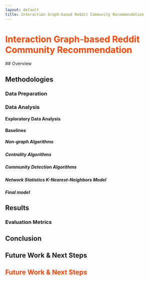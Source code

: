 ```yaml
---
layout: default
title: Interaction Graph-based Reddit Community Recommendation
---
```

<style>
.heading1 {
    color: red;
    font-weight:700;
    font-size: 35px;
}
</style>

<h1 style="color:#ff4500">
    Interaction Graph-based Reddit Community Recommendation
</h1>
## Overview

## Methodologies
### Data Preparation

### Data Analysis

#### Exploratory Data Analysis

#### Baselines

##### Non-graph Algorithms

##### Centrality Algorithms

##### Community Detection Algorithms

##### Network Statistics K-Nearest-Neighbors Model

##### Final model

## Results

### Evaluation Metrics

## Conclusion

## Future Work & Next Steps

<h2 style="color:#ff4500">
    Future Work & Next Steps
</h2>

